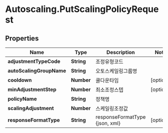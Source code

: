 # Autoscaling.PutScalingPolicyRequest

## Properties
Name | Type | Description | Notes
------------ | ------------- | ------------- | -------------
**adjustmentTypeCode** | **String** | 조정유형코드 | 
**autoScalingGroupName** | **String** | 오토스케일링그룹명 | 
**cooldown** | **Number** | 쿨다운타임 | [optional] 
**minAdjustmentStep** | **Number** | 최소조정스텝 | [optional] 
**policyName** | **String** | 정책명 | 
**scalingAdjustment** | **Number** | 스케일링조정값 | 
**responseFormatType** | **String** | responseFormatType {json, xml} | [optional] 



